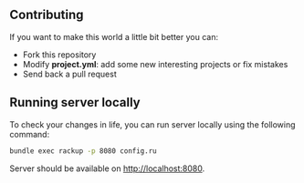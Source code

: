 
## Contributing

If you want to make this world a little bit better you can:

- Fork this repository
- Modify **project.yml**: add some new interesting projects or fix mistakes
- Send back a pull request


## Running server locally

To check your changes in life, you can run server locally using the following command:

```sh
bundle exec rackup -p 8080 config.ru
```

Server should be available on [http://localhost:8080](http://localhost:8080/).
